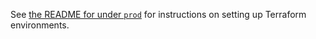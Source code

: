 See [the README for under `prod`](https://github.com/HeliumEdu/deploy/tree/main/terraform/environments/prod#readme) for instructions on setting up Terraform environments.